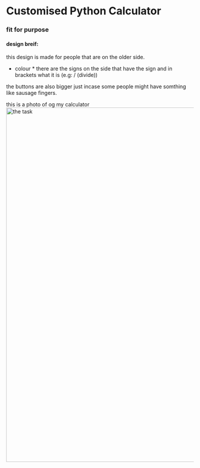 # Customised Python Calculator
### fit for purpose

#### design breif:
this design is made for people that are on the older side.
* colour
  *
there are the signs on the side that have the sign and in brackets what it is
(e.g: / (divide))

the buttons are also bigger just incase some people might have somthing like sausage fingers.


this is a photo of og my calculator
<a href="task"><image src="" title="the task" width=950>


